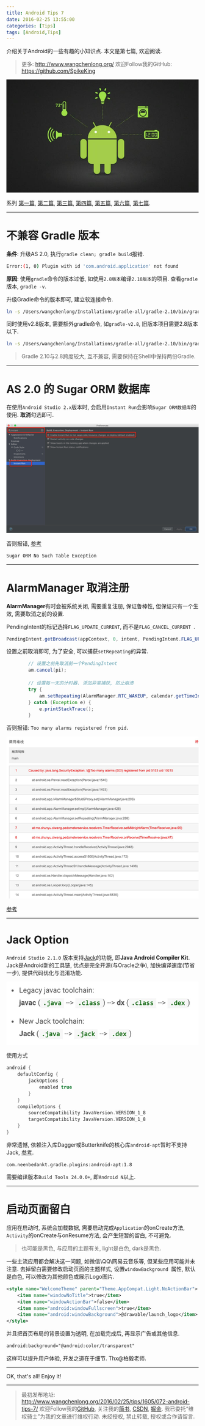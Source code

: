 ```yaml
---
title: Android Tips 7
date: 2016-02-25 13:55:00
categories: [Tips]
tags: [Android,Tips]
---
```


介绍关于Android的一些有趣的小知识点. 本文是第七篇, 欢迎阅读.

<!-- more -->
> 更多: http://www.wangchenlong.org/
> 欢迎Follow我的GitHub: https://github.com/SpikeKing

![Android](072-android-tips-7/android-tips.png)

系列
[第一篇](http://www.wangchenlong.org/2016/02/23/tips/1603/231-android-tips-1/), [第二篇](http://www.wangchenlong.org/2016/02/23/tips/1603/232-android-tips-2/), [第三篇](http://www.wangchenlong.org/2016/02/23/tips/1603/233-android-tips-3/), [第四篇](http://www.wangchenlong.org/2016/02/24/tips/1603/241-android-tips-4/), [第五篇](http://www.wangchenlong.org/2016/02/24/tips/1603/242-android-tips-5/), [第六篇](http://www.wangchenlong.org/2016/02/25/tips/1605/071-android-tips-6/), [第七篇](http://www.wangchenlong.org/2016/02/25/tips/1605/072-android-tips-7/).

---

# 不兼容 Gradle 版本

**条件**: 升级AS 2.0, 执行``gradle clean; gradle build``报错.

``` bash
Error:(1, 0) Plugin with id 'com.android.application' not found
```

**原因**: 使用``gradle``命令的版本过低, 如使用``2.8版本``编译``2.10版本``的项目. 查看``gradle``版本, ``gradle -v``.


升级Gradle命令的版本即可, 建立软连接命令.

``` bash
ln -s /Users/wangchenlong/Installations/gradle-all/gradle-2.10/bin/gradle gradle
```

同时使用v2.8版本, 需要额外gradle命令, 如``gradle-v2.8``, 旧版本项目需要2.8版本以下.

``` bash
ln -s /Users/wangchenlong/Installations/gradle-all/gradle-2.10/bin/gradle gradle-v2.8
```

> Gradle 2.10与2.8跨度较大, 互不兼容, 需要保持在Shell中保持两份Gradle.

---

# AS 2.0 的 Sugar ORM 数据库

在使用``Android Studio 2.x``版本时, 会启用``Instant Run``会影响``Sugar ORM数据库``的使用. **取消**勾选即可.

![Instance Run](072-android-tips-7/instant-run.jpg)

否则报错, [参考](http://stackoverflow.com/questions/33031570/android-sugar-orm-no-such-table-exception)

``` bash
Sugar ORM No Such Table Exception
```

---

# AlarmManager 取消注册

**AlarmManager**有时会被系统关闭, 需要重复注册, 保证鲁棒性, 但保证只有一个生效, 需要取消之前的设置.

PendingIntent的标记选择``FLAG_UPDATE_CURRENT``, 而不是``FLAG_CANCEL_CURRENT ``.

``` java
PendingIntent.getBroadcast(appContext, 0, intent, PendingIntent.FLAG_UPDATE_CURRENT);
```

设置之前取消即可, 为了安全, 可以捕获``setRepeating``的异常.

``` java
        // 设置之前先取消前一个PendingIntent
        am.cancel(pi);

        // 设置每一天的计时器. 添加异常捕获, 防止崩溃
        try {
            am.setRepeating(AlarmManager.RTC_WAKEUP, calendar.getTimeInMillis(), AlarmManager.INTERVAL_DAY, pi);
        } catch (Exception e) {
            e.printStackTrace();
        }
```

否则报错: ``Too many alarms registered from pid.``

![错误](072-android-tips-7/time-receiver-error.jpg)

[参考](http://stackoverflow.com/questions/14485368/delete-alarm-from-alarmmanager-using-cancel-android)

---

# Jack Option

``Android Studio 2.1.0`` 版本支持[Jack](https://source.android.com/source/jack.html)的功能, 即**Java Android Compiler Kit**. Jack是Android新的工具链, 优点是完全开源(与Oracle之争), 加快编译速度(节省一步), 提供代码优化与混淆功能.

![Tool Chain](072-android-tips-7/android-jack.jpg)

使用方式

``` gradle
android {
    defaultConfig {
        jackOptions {
            enabled true
        }
    }
    compileOptions {
        sourceCompatibility JavaVersion.VERSION_1_8
        targetCompatibility JavaVersion.VERSION_1_8
    }
}
```

非常遗憾, 依赖注入库Dagger或Butterknife的核心库``android-apt``暂时不支持Jack, [参考](https://bitbucket.org/hvisser/android-apt/issues/33/support-for-jack-and-jill#comment-None).

```
com.neenbedankt.gradle.plugins:android-apt:1.8
```

需要编译版本``Build Tools 24.0.0+``, 即``Android N``以上.

---

# 启动页面留白

应用在启动时, 系统会加载数据, 需要启动完成``Application``的onCreate方法, ``Activity``的onCreate与onResume方法, 会产生短暂的留白, 不可避免.

> 也可能是黑色, 与应用的主题有关, light是白色, dark是黑色.

一些主流应用都会解决这一问题, 如微信\QQ\网易云音乐等, 但某些应用可能并未注意. 去掉留白需要修改启动页面的主题样式, 设置``windowBackground ``属性, 默认是白色, 可以修改为其他颜色或展示Logo图片.

``` xml
<style name="WelcomeTheme" parent="Theme.AppCompat.Light.NoActionBar">
    <item name="windowNoTitle">true</item>
    <item name="windowActionBar">false</item>
    <item name="android:windowFullscreen">true</item>
    <item name="android:windowBackground">@drawable/launch_logo</item>
</style>
```

并且把首页布局的背景设置为透明, 在加载完成后, 再显示广告或其他信息.

``` xml
android:background="@android:color/transparent"
```

这样可以提升用户体验, 开发之道在于细节. Thx@柏毅老师.

---

OK, that's all! Enjoy it!

---

> 最初发布地址: 
> http://www.wangchenlong.org/2016/02/25/tips/1605/072-android-tips-7/
> 欢迎Follow我的[GitHub](https://github.com/SpikeKing), 关注我的[简书](http://www.jianshu.com/users/e2b4dd6d3eb4/latest_articles), [CSDN](http://blog.csdn.net/caroline_wendy), [掘金](http://gold.xitu.io/#/user/56de98c2f3609a005442ec58). 
> 我已委托“维权骑士”为我的文章进行维权行动. 未经授权, 禁止转载, 授权或合作请留言.

